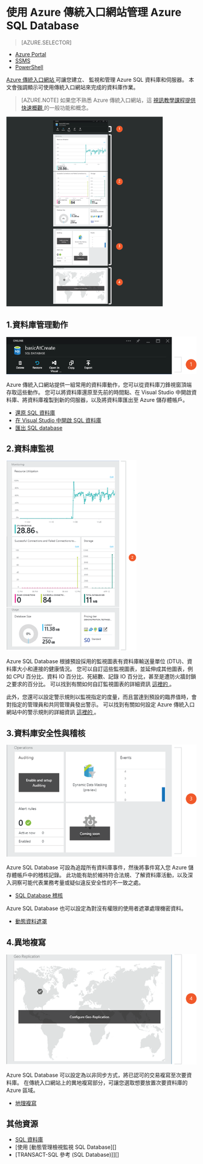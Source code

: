 <properties 
    pageTitle="使用 Azure 傳統入口網站管理 Azure SQL Database" 
    description="了解如何使用 Azure 傳統入口網站來管理雲端中的關聯式資料庫。" 
    services="sql-database" 
    documentationCenter="" 
    authors="stevestein" 
    manager="jeffreyg" 
    editor=""/>

<tags 
    ms.service="sql-database" 
    ms.devlang="NA" 
    ms.workload="data-management" 
    ms.topic="article" 
    ms.tgt_pltfrm="NA" 
    ms.date="09/11/2015" 
    ms.author="sstein"/>



# 使用 Azure 傳統入口網站管理 Azure SQL Database

> [AZURE.SELECTOR]
- [Azure Portal](sql-database-manage-portal.md)
- [SSMS](sql-database-manage-azure-ssms.md)
- [PowerShell](sql-database-command-line-tools.md)


[Azure 傳統入口網站 ][classic portal] 可讓您建立、 監視和管理 Azure SQL 資料庫和伺服器。 本文會強調顯示可使用傳統入口網站來完成的資料庫作業。
>[AZURE.NOTE] 如果您不熟悉 Azure 傳統入口網站，這 [視訊教學課程提供快速概觀 ][azure classic portal tour] 的一般功能和概念。

![資料庫概觀](./media/sql-database-manage-portal/sqldatabase_annotated.png)

## 1.資料庫管理動作

![資料庫管理動作](./media/sql-database-manage-portal/sqldatabase_actions.png)

Azure 傳統入口網站提供一組常用的資料庫動作，您可以從資料庫刀鋒視窗頂端存取這些動作。 您可以將資料庫還原至先前的時間點、在 Visual Studio 中開啟資料庫、將資料庫複製到新的伺服器，以及將資料庫匯出至 Azure 儲存體帳戶。

- [還原 SQL 資料庫](sql-database-point-in-time-restore-tutorial-management-portal.md)
- [在 Visual Studio 中開啟 SQL 資料庫](sql-database-connect-query.md)
- [匯出 SQL database](sql-database-export.md)

## 2.資料庫監視

![資料庫監視](./media/sql-database-manage-portal/sqldatabase_monitoring.png)

Azure SQL Database 根據預設採用的監視圖表有資料庫輸送量單位 (DTU)、資料庫大小和連接的健康情況。 您可以自訂這些監視圖表，並延伸成其他圖表，例如 CPU 百分比、資料 IO 百分比、死結數、記錄 IO 百分比，甚至是遭防火牆封鎖之要求的百分比。 可以找到有關如何自訂監視圖表的詳細資訊 [這裡的 ][azure part monitoring]。

此外，您還可以設定警示規則以監視指定的度量，而且當達到預設的臨界值時，會對指定的管理員和共同管理員發出警示。 可以找到有關如何設定 Azure 傳統入口網站中的警示規則的詳細資訊 [這裡的 ][azure part monitoring]。

## 3.資料庫安全性與稽核

![資料庫安全性](./media/sql-database-manage-portal/sqldatabase_security.png)

Azure SQL Database 可設為追蹤所有資料庫事件，然後將事件寫入您 Azure 儲存體帳戶中的稽核記錄。 此功能有助於維持符合法規、了解資料庫活動，以及深入洞察可能代表業務考量或疑似違反安全性的不一致之處。

- [SQL Database 稽核](sql-database-auditing-get-started.md)

Azure SQL Database 也可以設定為對沒有權限的使用者遮罩處理機密資料。

- [動態資料遮罩](sql-database-dynamic-data-masking-get-started.md)


## 4.異地複寫

![異地複寫](./media/sql-database-manage-portal/sqldatabase_georeplication.png)

Azure SQL Database 可以設定為以非同步方式，將已認可的交易複寫至次要資料庫。 在傳統入口網站上的異地複寫部分，可讓您選取想要放置次要資料庫的 Azure 區域。

- [地理複寫](https://msdn.microsoft.com/library/azure/dn783447.aspx)





## 其他資源

* [SQL 資料庫](sql-database-technical-overview.md)
* [使用 [動態管理檢視監視 SQL Database][]
* [TRANSACT-SQL 參考 (SQL Database)]][]


[azure classic portal tour]: https://go.microsoft.com/fwlink/?LinkID=522341 
[classic portal]: https://portal.azure.com 
[azure part monitoring]: ../documentdb-monitor-accounts.md 
[azuredb management overview]: http://azure.microsoft.com/blog/2014/12/22/client-tooling-updates-for-azure-sql-database/ 
[introducing sql database]: http://azure.microsoft.com/services/sql-database 
[database geo-replication]: http://azure.microsoft.com/blog/2014/07/12/spotlight-on-sql-database-active-geo-replication/ 
[managing azure sql database using sql server management studio]: sql-database-manage-azure-ssms.md 
[monitoring sql database using dynamic management views]: http://msdn.microsoft.com/library/windowsazure/ff394114.aspx 
[transact-sql reference (sql database)]: http://msdn.microsoft.com/library/bb510741(v=sql.120).aspx 
[azuredb auditing]: http://azure.microsoft.com/documentation/articles/sql-database-auditing-get-started/ 
[azuredb datamasking]: http://azure.microsoft.com/documentation/articles/sql-database-dynamic-data-masking-get-started/ 

